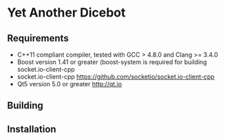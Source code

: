 # Yet Another Dicebot

## Requirements
- C++11 compliant compiler, tested with GCC > 4.8.0 and Clang >= 3.4.0
- Boost version 1.41 or greater (boost-system is required for building socket.io-client-cpp
- socket.io-client-cpp https://github.com/socketio/socket.io-client-cpp
- Qt5 version 5.0 or greater http://qt.io

## Building

## Installation
